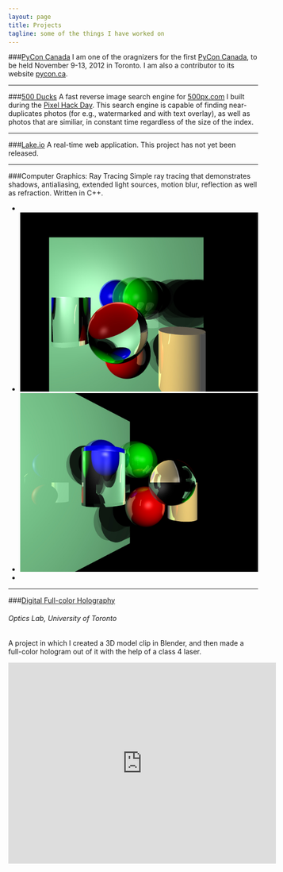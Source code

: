 ```yaml
---
layout: page
title: Projects
tagline: some of the things I have worked on
---
```


###[PyCon Canada](http://pycon.ca)
I am one of the oragnizers for the first [PyCon Canada](http://pycon.ca), to be
held November 9-13, 2012 in Toronto. I am also a contributor to its website
[pycon.ca](https://github.com/pyconca/pyconca).

- - -

###[500 Ducks](http://500ducks.com)
A fast reverse image search engine for [500px.com](http://500px.com) I built
during the [Pixel Hack Day](http://pixelhackday.com). This search engine is
capable of finding near-duplicates photos (for e.g., watermarked and with text
overlay), as well as photos that are similiar, in constant time regardless of
the size of the index.

- - -

###[Lake.io](http://lake.io/)
A real-time web application. This project has not yet been released.

- - -
###Computer Graphics: Ray Tracing
Simple ray tracing that demonstrates shadows, antialiasing, extended light
sources, motion blur, reflection as well as refraction. Written in C++.

<ul class="thumbnails">
  <li class="span05">&nbsp;</li>
  <li class="span3">
    <a data-toggle="modal" href="#img1" class="thumbnail">
        <img src="/assets/img/ray-tracing-1.jpg" alt="thumbnail1" title="thumbnail 1" />
    </a>
  </li>
  <li class="span3">
    <a data-toggle="modal" href="#img2" class="thumbnail">
        <img src="/assets/img/ray-tracing-2.jpg" alt="thumbnail2" title="thumbnail 2" />
    </a>
  </li>
  <li class="span05">&nbsp;</li>
</ul>

<div class="modal fade" id="img1" style="display:none;">
    <img class="thumbnail" src="/assets/img/ray-tracing-1.jpg" width="550" alt="image1" title="Image 1" />
</div>
<div class="modal fade" id="img2" style="display:none;">
    <img class="thumbnail" src="/assets/img/ray-tracing-2.jpg" width="550" alt="image2" title="Image 2" />
</div>

- - -
###[Digital Full-color Holography](https://vimeo.com/33199683)
###### Optics Lab, University of Toronto

A project in which I created a 3D model clip in Blender, and then made a
full-color hologram out of it with the help of a class 4 laser.


&#x20;<iframe src="http://player.vimeo.com/video/33199683?title=0&amp;byline=0&amp;portrait=0&amp;badge=0&amp;color=ffffff" width="540" height="405" frameborder="0" webkitAllowFullScreen="true" mozallowfullscreen="true" allowFullScreen="true">&nbsp;</iframe>

